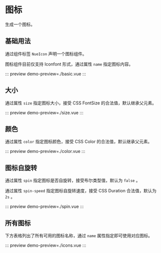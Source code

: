# 图标

生成一个图标。

## 基础用法

通过组件标签 `NueIcon` 声明一个图标组件。

图标组件目前仅支持 Iconfont 形式，通过属性 `name` 指定图标内容。

::: preview
demo-preview=./basic.vue
:::

## 大小

通过属性 `size` 指定图标大小，接受 CSS FontSize 的合法值，默认继承父元素。

::: preview
demo-preview=./size.vue
:::

## 颜色

通过属性 `color` 指定图标颜色，接受 CSS Color 的合法值，默认继承父元素。

::: preview
demo-preview=./color.vue
:::

## 图标自旋转

通过属性 `spin` 指定图标是否自旋转，接受布尔类型值，默认为 `false` 。

通过属性 `spin-speed` 指定图标自旋转速度，接受 CSS Duration 合法值，默认为 `2s` 。

::: preview
demo-preview=./spin.vue
:::

## 所有图标

下方表格列出了所有可用的图标名称，通过 `name` 属性指定即可使用对应图标。

::: preview
demo-preview=./icons.vue
:::
